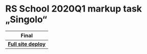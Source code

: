 # RS School 2020Q1 markup task „Singolo“

| Final | 
| - |
| **[Full site deploy](https://GoldenkovVitali.github.io/singolo)** | 


